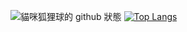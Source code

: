![貓咪狐狸球的 github 狀態](https://github-redme-stats.vercel.app/api?username=Nekofoxmiu&show_icons=true&theme=tokyonight&count_private=true&locale=zh-tw)
[![Top Langs](https://github-readme-stats.vercel.app/api/top-langs/?username=Nekofoxmiu&theme=tokyonight&count_private=true&locale=zh-tw)](https://github.com/anuraghazra/github-readme-stats)
